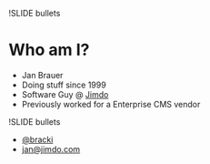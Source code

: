 !SLIDE bullets
# Who am I? #
* Jan Brauer 
* Doing stuff since 1999 
* Software Guy @ [Jimdo](http://jimdo.com) 
* Previously worked for a Enterprise CMS vendor

!SLIDE bullets
* [@bracki](http://twitter.com/bracki)
* [jan@jimdo.com](mailto:jan@jimdo.com)
